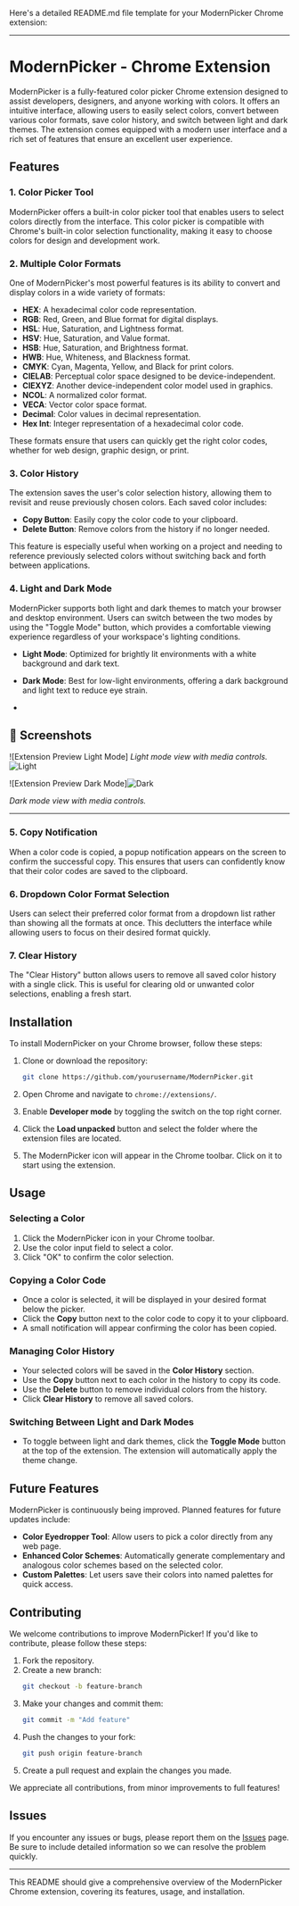 Here's a detailed README.md file template for your ModernPicker Chrome extension:

---

# ModernPicker - Chrome Extension

ModernPicker is a fully-featured color picker Chrome extension designed to assist developers, designers, and anyone working with colors. It offers an intuitive interface, allowing users to easily select colors, convert between various color formats, save color history, and switch between light and dark themes. The extension comes equipped with a modern user interface and a rich set of features that ensure an excellent user experience.

## Features

### 1. **Color Picker Tool**
ModernPicker offers a built-in color picker tool that enables users to select colors directly from the interface. This color picker is compatible with Chrome's built-in color selection functionality, making it easy to choose colors for design and development work.

### 2. **Multiple Color Formats**
One of ModernPicker's most powerful features is its ability to convert and display colors in a wide variety of formats:
- **HEX**: A hexadecimal color code representation.
- **RGB**: Red, Green, and Blue format for digital displays.
- **HSL**: Hue, Saturation, and Lightness format.
- **HSV**: Hue, Saturation, and Value format.
- **HSB**: Hue, Saturation, and Brightness format.
- **HWB**: Hue, Whiteness, and Blackness format.
- **CMYK**: Cyan, Magenta, Yellow, and Black for print colors.
- **CIELAB**: Perceptual color space designed to be device-independent.
- **CIEXYZ**: Another device-independent color model used in graphics.
- **NCOL**: A normalized color format.
- **VECA**: Vector color space format.
- **Decimal**: Color values in decimal representation.
- **Hex Int**: Integer representation of a hexadecimal color code.

These formats ensure that users can quickly get the right color codes, whether for web design, graphic design, or print.

### 3. **Color History**
The extension saves the user's color selection history, allowing them to revisit and reuse previously chosen colors. Each saved color includes:
- **Copy Button**: Easily copy the color code to your clipboard.
- **Delete Button**: Remove colors from the history if no longer needed.
  
This feature is especially useful when working on a project and needing to reference previously selected colors without switching back and forth between applications.

### 4. **Light and Dark Mode**
ModernPicker supports both light and dark themes to match your browser and desktop environment. Users can switch between the two modes by using the "Toggle Mode" button, which provides a comfortable viewing experience regardless of your workspace's lighting conditions.

- **Light Mode**: Optimized for brightly lit environments with a white background and dark text.
- **Dark Mode**: Best for low-light environments, offering a dark background and light text to reduce eye strain.

- 
## 📸 Screenshots

![Extension Preview Light Mode]
*Light mode view with media controls.*![Light](https://github.com/official-nstechfix/Projects-Templates/blob/main/Extensions/Modern%20Picker/Screenshot%20(76).png)


![Extension Preview Dark Mode]![Dark](https://github.com/official-nstechfix/Projects-Templates/blob/main/Extensions/Modern%20Picker/Screenshot%20(75).png)

*Dark mode view with media controls.*

---


### 5. **Copy Notification**
When a color code is copied, a popup notification appears on the screen to confirm the successful copy. This ensures that users can confidently know that their color codes are saved to the clipboard.

### 6. **Dropdown Color Format Selection**
Users can select their preferred color format from a dropdown list rather than showing all the formats at once. This declutters the interface while allowing users to focus on their desired format quickly.

### 7. **Clear History**
The "Clear History" button allows users to remove all saved color history with a single click. This is useful for clearing old or unwanted color selections, enabling a fresh start.

## Installation

To install ModernPicker on your Chrome browser, follow these steps:

1. Clone or download the repository:
   ```bash
   git clone https://github.com/yourusername/ModernPicker.git
   ```

2. Open Chrome and navigate to `chrome://extensions/`.

3. Enable **Developer mode** by toggling the switch on the top right corner.

4. Click the **Load unpacked** button and select the folder where the extension files are located.

5. The ModernPicker icon will appear in the Chrome toolbar. Click on it to start using the extension.

## Usage

### Selecting a Color
1. Click the ModernPicker icon in your Chrome toolbar.
2. Use the color input field to select a color.
3. Click "OK" to confirm the color selection.

### Copying a Color Code
- Once a color is selected, it will be displayed in your desired format below the picker.
- Click the **Copy** button next to the color code to copy it to your clipboard.
- A small notification will appear confirming the color has been copied.

### Managing Color History
- Your selected colors will be saved in the **Color History** section.
- Use the **Copy** button next to each color in the history to copy its code.
- Use the **Delete** button to remove individual colors from the history.
- Click **Clear History** to remove all saved colors.

### Switching Between Light and Dark Modes
- To toggle between light and dark themes, click the **Toggle Mode** button at the top of the extension. The extension will automatically apply the theme change.

## Future Features

ModernPicker is continuously being improved. Planned features for future updates include:
- **Color Eyedropper Tool**: Allow users to pick a color directly from any web page.
- **Enhanced Color Schemes**: Automatically generate complementary and analogous color schemes based on the selected color.
- **Custom Palettes**: Let users save their colors into named palettes for quick access.

## Contributing

We welcome contributions to improve ModernPicker! If you'd like to contribute, please follow these steps:

1. Fork the repository.
2. Create a new branch:
   ```bash
   git checkout -b feature-branch
   ```
3. Make your changes and commit them:
   ```bash
   git commit -m "Add feature"
   ```
4. Push the changes to your fork:
   ```bash
   git push origin feature-branch
   ```
5. Create a pull request and explain the changes you made.

We appreciate all contributions, from minor improvements to full features!

## Issues

If you encounter any issues or bugs, please report them on the [Issues](https://github.com/yourusername/ModernPicker/issues) page. Be sure to include detailed information so we can resolve the problem quickly.


---

This README should give a comprehensive overview of the ModernPicker Chrome extension, covering its features, usage, and installation.
